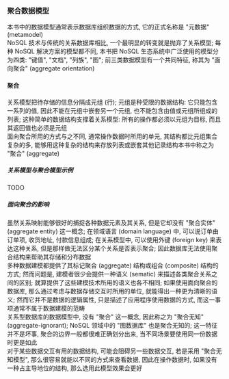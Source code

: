 ### 聚合数据模型
本书中的数据模型通常表示数据库组织数据的方式, 它的正式名称是 "元数据" (metamodel)  
NoSQL 技术与传统的关系数据库相比, 一个最明显的转变就是抛弃了关系模型; 每种 NoSQL 解决方案的模型都不同, 本书把 NoSQL 生态系统中广泛使用的模型分为四类: "键值", "文档", "列族", "图"; 前三类数据模型有一个共同特征, 称其为 "面向聚合" (aggregate orientation)

#### 聚合
关系模型把待存储的信息分隔成元组 (行); 元组是种受限的数据结构: 它只能包含一系列的值, 因此不能在元组中嵌套另一个元组, 也不能包含由值或元组所组成的列表; 这种简单的数据结构支撑着关系模型: 所有的操作都必须以元组为目标, 而且其返回值也必须是元组  
面向聚合所用的方式与之不同, 通常操作数据时所用的单元, 其结构都比元组集合复杂的多, 能够用这种复杂的结构来存放列表或嵌套其他记录结构本书中称之为 "聚合" (aggregate)  

##### 关系模型与聚合模型示例
TODO
##### 面向聚合的影响
虽然关系映射能够很好的捕捉各种数据元素及其关系, 但是它却没有 "聚合实体" (aggregate entity) 这一概念; 在领域语言 (domain language) 中, 可以说订单由订单项, 收货地址, 付款信息组成; 在关系模型中, 可以使用外键 (foreign key) 来表达这种关系, 但是那样做无法区分某个关系是否表示聚合; 因此数据库无法使用聚合结构来帮助其存储和分布数据  
多种数据建模都提供了其标记聚合 (aggregate) 结构或组合 (composite) 结构的方式; 然而问题是, 建模者很少会提供一种语义 (sematic) 来描述各类聚合关系之间的区别; 就算提供了这些建模技术所用的语义也各不相同; 如果使用面向聚合的数据库, 那么通过考虑与数据存储交互时所用的单位, 就能得出一种更为清晰的语义; 然而它并不是数据的逻辑属性, 只是描述了应用程序使用数据的方式, 而这一事项通常不属于数据建模的范畴  
关系型数据库的数据模型中, 没有 "聚合" 这一概念, 因此称之为 "聚合无知" (aggregate-ignorant); NoSQL 领域中的 "图数据库" 也是聚合无知的; 这一特征并不是坏事, 聚合的边界一般都很难正确划分出来, 当不同场景要使用同一份数据时更是如此  
对于某些数据交互有用的数据结构, 可能会阻碍另一些数据交互, 若是采用 "聚合无知模型", 那么很容易就能以不同的方式来查看数据, 因此在操作数据时, 如果没有一种占主导地位的结构, 那么选用此模型效果会更好  
